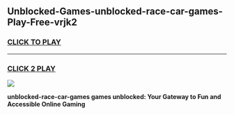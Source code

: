 
## Unblocked-Games-unblocked-race-car-games-Play-Free-vrjk2
<h3>
<a href="https://premium76.site?title=unblocked-race-car-games&ref=17A">CLICK TO PLAY</a></h3>
<hr>

<h3>
<a href="https://premium76.site?title=unblocked-race-car-games&ref=17A">CLICK 2 PLAY</a>
  
</h3>

<a href="https://premium76.site?title=unblocked-race-car-games&ref=17A"><img src="https://clearcache.store/games.png"></a>


**unblocked-race-car-games games unblocked: Your Gateway to Fun and Accessible Online Gaming**
